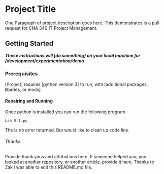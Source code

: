 # Project Title

One Paragraph of project description goes here.
This demonstrates is a pull request for CNA 340 IT Project Management.

## Getting Started

***These instructions will [do something] on your local machine for [development/experimentation/demo***

### Prerequisites

[Project] requires [python version 3] to run, with [additional packages, libaries, or mods].


#### Repairing and Running
Once python is installed you can run the following program

```
Lab 5.1.py
```
The is no error returned. But would like to clean up code line.

###### Thanks
Provide thank yous and attributions here. If someone helped you, you looked at another repository, or another article, provide it here.
Thanks to Zak i was able to edit this README.md file.